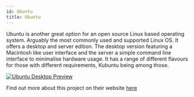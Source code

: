 ```yaml
---
id: Ubuntu
title: Ubuntu
---
```


Ubuntu is another great option for an open source Linux based operating system. Arguably the most commonly used and supported Linux OS. It offers a desktop and server edition. The desktop version featuring a Macintosh like user interface and the server a simple command line interface to minimalise hardware usage. It has a range of different flavours for those with different requirements, Kubuntu being among those.

[<img alt="Ubuntu Desktop Preview" src="/img/UbuntuDesktop.jpg" />](https://ubuntu.com/)

Find out more about this project on their website [here](https://ubuntu.com/)

